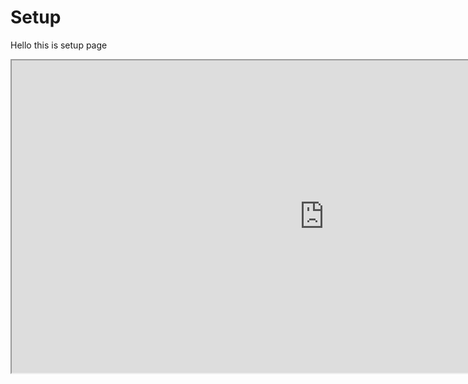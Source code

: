 # Setup

Hello this is setup page




  <iframe src="https://hedgehog-lab.github.io/" allowfullscreen width="1000" height="500"></iframe>

